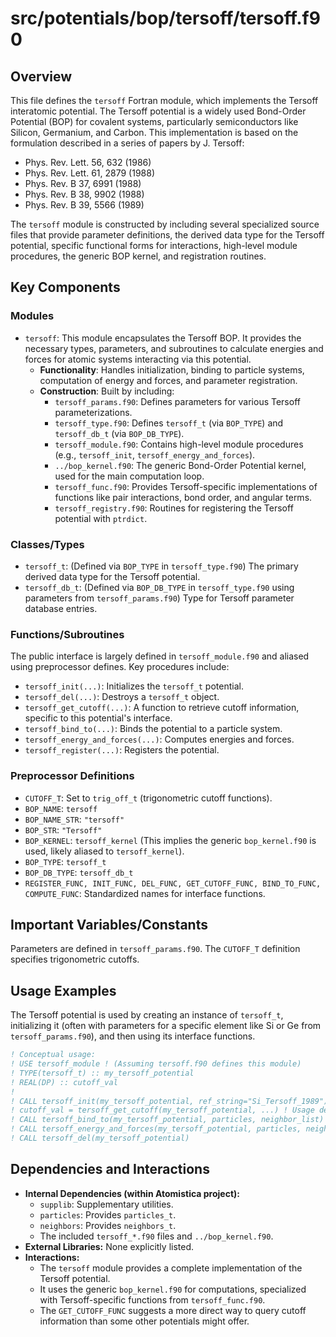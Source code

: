# src/potentials/bop/tersoff/tersoff.f90

## Overview

This file defines the `tersoff` Fortran module, which implements the Tersoff interatomic potential. The Tersoff potential is a widely used Bond-Order Potential (BOP) for covalent systems, particularly semiconductors like Silicon, Germanium, and Carbon. This implementation is based on the formulation described in a series of papers by J. Tersoff:
*   Phys. Rev. Lett. 56, 632 (1986)
*   Phys. Rev. Lett. 61, 2879 (1988)
*   Phys. Rev. B 37, 6991 (1988)
*   Phys. Rev. B 38, 9902 (1988)
*   Phys. Rev. B 39, 5566 (1989)

The `tersoff` module is constructed by including several specialized source files that provide parameter definitions, the derived data type for the Tersoff potential, specific functional forms for interactions, high-level module procedures, the generic BOP kernel, and registration routines.

## Key Components

### Modules

*   `tersoff`: This module encapsulates the Tersoff BOP. It provides the necessary types, parameters, and subroutines to calculate energies and forces for atomic systems interacting via this potential.
    *   **Functionality**: Handles initialization, binding to particle systems, computation of energy and forces, and parameter registration.
    *   **Construction**: Built by including:
        *   `tersoff_params.f90`: Defines parameters for various Tersoff parameterizations.
        *   `tersoff_type.f90`: Defines `tersoff_t` (via `BOP_TYPE`) and `tersoff_db_t` (via `BOP_DB_TYPE`).
        *   `tersoff_module.f90`: Contains high-level module procedures (e.g., `tersoff_init`, `tersoff_energy_and_forces`).
        *   `../bop_kernel.f90`: The generic Bond-Order Potential kernel, used for the main computation loop.
        *   `tersoff_func.f90`: Provides Tersoff-specific implementations of functions like pair interactions, bond order, and angular terms.
        *   `tersoff_registry.f90`: Routines for registering the Tersoff potential with `ptrdict`.

### Classes/Types

*   `tersoff_t`: (Defined via `BOP_TYPE` in `tersoff_type.f90`) The primary derived data type for the Tersoff potential.
*   `tersoff_db_t`: (Defined via `BOP_DB_TYPE` in `tersoff_type.f90` using parameters from `tersoff_params.f90`) Type for Tersoff parameter database entries.

### Functions/Subroutines

The public interface is largely defined in `tersoff_module.f90` and aliased using preprocessor defines. Key procedures include:
*   `tersoff_init(...)`: Initializes the `tersoff_t` potential.
*   `tersoff_del(...)`: Destroys a `tersoff_t` object.
*   `tersoff_get_cutoff(...)`: A function to retrieve cutoff information, specific to this potential's interface.
*   `tersoff_bind_to(...)`: Binds the potential to a particle system.
*   `tersoff_energy_and_forces(...)`: Computes energies and forces.
*   `tersoff_register(...)`: Registers the potential.

### Preprocessor Definitions
*   `CUTOFF_T`: Set to `trig_off_t` (trigonometric cutoff functions).
*   `BOP_NAME`: `tersoff`
*   `BOP_NAME_STR`: `"tersoff"`
*   `BOP_STR`: `"Tersoff"`
*   `BOP_KERNEL`: `tersoff_kernel` (This implies the generic `bop_kernel.f90` is used, likely aliased to `tersoff_kernel`).
*   `BOP_TYPE`: `tersoff_t`
*   `BOP_DB_TYPE`: `tersoff_db_t`
*   `REGISTER_FUNC, INIT_FUNC, DEL_FUNC, GET_CUTOFF_FUNC, BIND_TO_FUNC, COMPUTE_FUNC`: Standardized names for interface functions.

## Important Variables/Constants
Parameters are defined in `tersoff_params.f90`. The `CUTOFF_T` definition specifies trigonometric cutoffs.

## Usage Examples
The Tersoff potential is used by creating an instance of `tersoff_t`, initializing it (often with parameters for a specific element like Si or Ge from `tersoff_params.f90`), and then using its interface functions.

```fortran
! Conceptual usage:
! USE tersoff_module ! (Assuming tersoff.f90 defines this module)
! TYPE(tersoff_t) :: my_tersoff_potential
! REAL(DP) :: cutoff_val
!
! CALL tersoff_init(my_tersoff_potential, ref_string="Si_Tersoff_1989")
! cutoff_val = tersoff_get_cutoff(my_tersoff_potential, ...) ! Usage depends on actual args
! CALL tersoff_bind_to(my_tersoff_potential, particles, neighbor_list)
! CALL tersoff_energy_and_forces(my_tersoff_potential, particles, neighbor_list, E, F, V)
! CALL tersoff_del(my_tersoff_potential)
```

## Dependencies and Interactions
*   **Internal Dependencies (within Atomistica project):**
    *   `supplib`: Supplementary utilities.
    *   `particles`: Provides `particles_t`.
    *   `neighbors`: Provides `neighbors_t`.
    *   The included `tersoff_*.f90` files and `../bop_kernel.f90`.
*   **External Libraries:** None explicitly listed.
*   **Interactions:**
    *   The `tersoff` module provides a complete implementation of the Tersoff potential.
    *   It uses the generic `bop_kernel.f90` for computations, specialized with Tersoff-specific functions from `tersoff_func.f90`.
    *   The `GET_CUTOFF_FUNC` suggests a more direct way to query cutoff information than some other potentials might offer.
```
